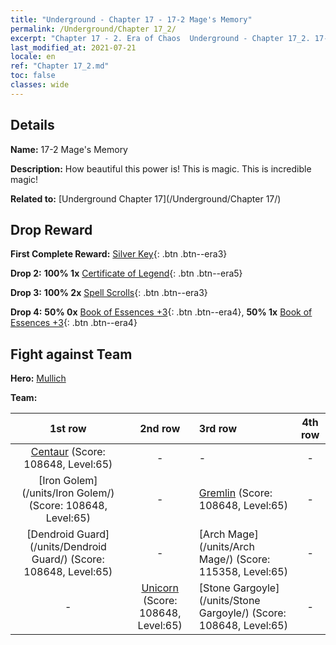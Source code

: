 ```yaml
---
title: "Underground - Chapter 17 - 17-2 Mage's Memory"
permalink: /Underground/Chapter 17_2/
excerpt: "Chapter 17 - 2. Era of Chaos  Underground - Chapter 17_2. 17-2 Mage's Memory"
last_modified_at: 2021-07-21
locale: en
ref: "Chapter 17_2.md"
toc: false
classes: wide
---
```


## Details

 **Name:** 17-2 Mage's Memory

 **Description:** How beautiful this power is! This is magic. This is incredible magic!

 **Related to:** [Underground Chapter 17](/Underground/Chapter 17/)

## Drop Reward

 **First Complete Reward:** [Silver Key](/Items/con_693/){: .btn .btn--era3}

 **Drop 2:** **100% 1x** [Certificate of Legend](/Items/mat_67/){: .btn .btn--era5}

 **Drop 3:** **100% 2x** [Spell Scrolls](/Items/con_694/){: .btn .btn--era3}

 **Drop 4:** **50% 0x** [Book of Essences +3](/Items/mat_60/){: .btn .btn--era4}, **50% 1x** [Book of Essences +3](/Items/mat_60/){: .btn .btn--era4}


## Fight against Team
 **Hero:** [Mullich](/heroes/Mullich/)

 **Team:**


  | 1st row | 2nd row | 3rd row | 4th row |
  |:----:|:----:|:----|:----:|
  | [Centaur](/units/Centaur/) (Score: 108648, Level:65)  | - | - | - |
  | [Iron Golem](/units/Iron Golem/) (Score: 108648, Level:65)  | - | [Gremlin](/units/Gremlin/) (Score: 108648, Level:65)  | - |
  | [Dendroid Guard](/units/Dendroid Guard/) (Score: 108648, Level:65)  | - | [Arch Mage](/units/Arch Mage/) (Score: 115358, Level:65)  | - |
  | - | [Unicorn](/units/Unicorn/) (Score: 108648, Level:65)  | [Stone Gargoyle](/units/Stone Gargoyle/) (Score: 108648, Level:65)  | - |


